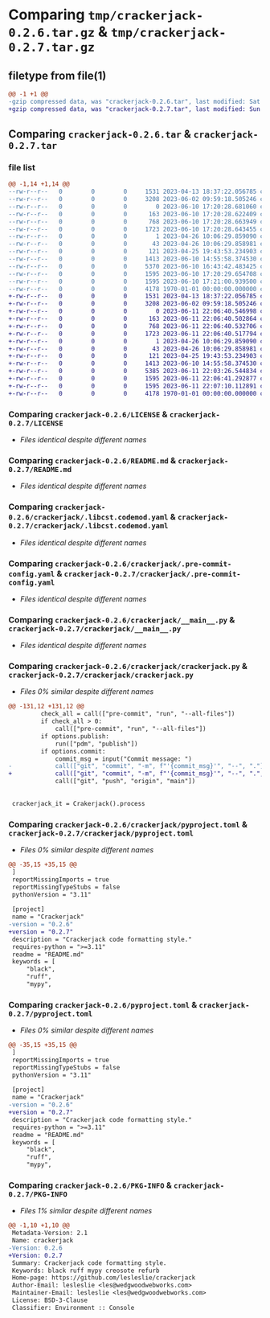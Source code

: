 # Comparing `tmp/crackerjack-0.2.6.tar.gz` & `tmp/crackerjack-0.2.7.tar.gz`

## filetype from file(1)

```diff
@@ -1 +1 @@
-gzip compressed data, was "crackerjack-0.2.6.tar", last modified: Sat Jun 10 17:21:00 2023, max compression
+gzip compressed data, was "crackerjack-0.2.7.tar", last modified: Sun Jun 11 22:07:10 2023, max compression
```

## Comparing `crackerjack-0.2.6.tar` & `crackerjack-0.2.7.tar`

### file list

```diff
@@ -1,14 +1,14 @@
--rw-r--r--   0        0        0     1531 2023-04-13 18:37:22.056785 crackerjack-0.2.6/LICENSE
--rw-r--r--   0        0        0     3208 2023-06-02 09:59:18.505246 crackerjack-0.2.6/README.md
--rw-r--r--   0        0        0        0 2023-06-10 17:20:28.681060 crackerjack-0.2.6/crackerjack/.crackerjack-config.yaml
--rw-r--r--   0        0        0      163 2023-06-10 17:20:28.622409 crackerjack-0.2.6/crackerjack/.gitignore
--rw-r--r--   0        0        0      768 2023-06-10 17:20:28.663949 crackerjack-0.2.6/crackerjack/.libcst.codemod.yaml
--rw-r--r--   0        0        0     1723 2023-06-10 17:20:28.643455 crackerjack-0.2.6/crackerjack/.pre-commit-config.yaml
--rw-r--r--   0        0        0        1 2023-04-26 10:06:29.859090 crackerjack-0.2.6/crackerjack/.ruff_cache/.gitignore
--rw-r--r--   0        0        0       43 2023-04-26 10:06:29.858981 crackerjack-0.2.6/crackerjack/.ruff_cache/CACHEDIR.TAG
--rw-r--r--   0        0        0      121 2023-04-25 19:43:53.234903 crackerjack-0.2.6/crackerjack/__init__.py
--rw-r--r--   0        0        0     1413 2023-06-10 14:55:58.374530 crackerjack-0.2.6/crackerjack/__main__.py
--rw-r--r--   0        0        0     5370 2023-06-10 16:43:42.483425 crackerjack-0.2.6/crackerjack/crackerjack.py
--rw-r--r--   0        0        0     1595 2023-06-10 17:20:29.654708 crackerjack-0.2.6/crackerjack/pyproject.toml
--rw-r--r--   0        0        0     1595 2023-06-10 17:21:00.939500 crackerjack-0.2.6/pyproject.toml
--rw-r--r--   0        0        0     4178 1970-01-01 00:00:00.000000 crackerjack-0.2.6/PKG-INFO
+-rw-r--r--   0        0        0     1531 2023-04-13 18:37:22.056785 crackerjack-0.2.7/LICENSE
+-rw-r--r--   0        0        0     3208 2023-06-02 09:59:18.505246 crackerjack-0.2.7/README.md
+-rw-r--r--   0        0        0        0 2023-06-11 22:06:40.546998 crackerjack-0.2.7/crackerjack/.crackerjack-config.yaml
+-rw-r--r--   0        0        0      163 2023-06-11 22:06:40.502864 crackerjack-0.2.7/crackerjack/.gitignore
+-rw-r--r--   0        0        0      768 2023-06-11 22:06:40.532706 crackerjack-0.2.7/crackerjack/.libcst.codemod.yaml
+-rw-r--r--   0        0        0     1723 2023-06-11 22:06:40.517794 crackerjack-0.2.7/crackerjack/.pre-commit-config.yaml
+-rw-r--r--   0        0        0        1 2023-04-26 10:06:29.859090 crackerjack-0.2.7/crackerjack/.ruff_cache/.gitignore
+-rw-r--r--   0        0        0       43 2023-04-26 10:06:29.858981 crackerjack-0.2.7/crackerjack/.ruff_cache/CACHEDIR.TAG
+-rw-r--r--   0        0        0      121 2023-04-25 19:43:53.234903 crackerjack-0.2.7/crackerjack/__init__.py
+-rw-r--r--   0        0        0     1413 2023-06-10 14:55:58.374530 crackerjack-0.2.7/crackerjack/__main__.py
+-rw-r--r--   0        0        0     5385 2023-06-11 22:03:26.544834 crackerjack-0.2.7/crackerjack/crackerjack.py
+-rw-r--r--   0        0        0     1595 2023-06-11 22:06:41.292877 crackerjack-0.2.7/crackerjack/pyproject.toml
+-rw-r--r--   0        0        0     1595 2023-06-11 22:07:10.112891 crackerjack-0.2.7/pyproject.toml
+-rw-r--r--   0        0        0     4178 1970-01-01 00:00:00.000000 crackerjack-0.2.7/PKG-INFO
```

### Comparing `crackerjack-0.2.6/LICENSE` & `crackerjack-0.2.7/LICENSE`

 * *Files identical despite different names*

### Comparing `crackerjack-0.2.6/README.md` & `crackerjack-0.2.7/README.md`

 * *Files identical despite different names*

### Comparing `crackerjack-0.2.6/crackerjack/.libcst.codemod.yaml` & `crackerjack-0.2.7/crackerjack/.libcst.codemod.yaml`

 * *Files identical despite different names*

### Comparing `crackerjack-0.2.6/crackerjack/.pre-commit-config.yaml` & `crackerjack-0.2.7/crackerjack/.pre-commit-config.yaml`

 * *Files identical despite different names*

### Comparing `crackerjack-0.2.6/crackerjack/__main__.py` & `crackerjack-0.2.7/crackerjack/__main__.py`

 * *Files identical despite different names*

### Comparing `crackerjack-0.2.6/crackerjack/crackerjack.py` & `crackerjack-0.2.7/crackerjack/crackerjack.py`

 * *Files 0% similar despite different names*

```diff
@@ -131,12 +131,12 @@
         check_all = call(["pre-commit", "run", "--all-files"])
         if check_all > 0:
             call(["pre-commit", "run", "--all-files"])
         if options.publish:
             run(["pdm", "publish"])
         if options.commit:
             commit_msg = input("Commit message: ")
-            call(["git", "commit", "-m", f"'{commit_msg}'", "--", "."])
+            call(["git", "commit", "-m", f"'{commit_msg}'", "--", ".", "--no-verify"])
             call(["git", "push", "origin", "main"])
 
 
 crackerjack_it = Crakerjack().process
```

### Comparing `crackerjack-0.2.6/crackerjack/pyproject.toml` & `crackerjack-0.2.7/crackerjack/pyproject.toml`

 * *Files 0% similar despite different names*

```diff
@@ -35,15 +35,15 @@
 ]
 reportMissingImports = true
 reportMissingTypeStubs = false
 pythonVersion = "3.11"
 
 [project]
 name = "Crackerjack"
-version = "0.2.6"
+version = "0.2.7"
 description = "Crackerjack code formatting style."
 requires-python = ">=3.11"
 readme = "README.md"
 keywords = [
     "black",
     "ruff",
     "mypy",
```

### Comparing `crackerjack-0.2.6/pyproject.toml` & `crackerjack-0.2.7/pyproject.toml`

 * *Files 0% similar despite different names*

```diff
@@ -35,15 +35,15 @@
 ]
 reportMissingImports = true
 reportMissingTypeStubs = false
 pythonVersion = "3.11"
 
 [project]
 name = "Crackerjack"
-version = "0.2.6"
+version = "0.2.7"
 description = "Crackerjack code formatting style."
 requires-python = ">=3.11"
 readme = "README.md"
 keywords = [
     "black",
     "ruff",
     "mypy",
```

### Comparing `crackerjack-0.2.6/PKG-INFO` & `crackerjack-0.2.7/PKG-INFO`

 * *Files 1% similar despite different names*

```diff
@@ -1,10 +1,10 @@
 Metadata-Version: 2.1
 Name: crackerjack
-Version: 0.2.6
+Version: 0.2.7
 Summary: Crackerjack code formatting style.
 Keywords: black ruff mypy creosote refurb
 Home-page: https://github.com/lesleslie/crackerjack
 Author-Email: lesleslie <les@wedgwoodwebworks.com>
 Maintainer-Email: lesleslie <les@wedgwoodwebworks.com>
 License: BSD-3-Clause
 Classifier: Environment :: Console
```

